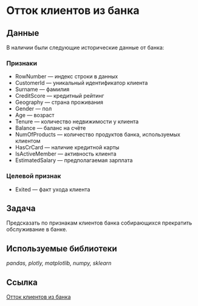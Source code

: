 # Отток клиентов из банка


## Данные

В наличии были следующие исторические данные от банка:

### Признаки
- RowNumber — индекс строки в данных
- CustomerId — уникальный идентификатор клиента
- Surname — фамилия
- CreditScore — кредитный рейтинг
- Geography — страна проживания
- Gender — пол
- Age — возраст
- Tenure — количество недвижимости у клиента
- Balance — баланс на счёте
- NumOfProducts — количество продуктов банка, используемых клиентом
- HasCrCard — наличие кредитной карты
- IsActiveMember — активность клиента
- EstimatedSalary — предполагаемая зарплата

### Целевой признак
- Exited — факт ухода клиента    

## Задача

Предсказать по признакам клиентов банка собирающихся прекратить обслуживание в банке.

## Используемые библиотеки
*pandas, plotly, matplotlib, numpy, sklearn*

## Ссылка
[Отток клиентов из банка](https://nbviewer.jupyter.org/github/svvema/Yandex_praktikum-proj/blob/main/ML_projects/ML_classifier_ottok_klientov_banka/ML_classifier_ottok_klientov_banka.ipynb)